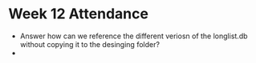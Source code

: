 # Week 12 Attendance
- Answer how can we reference the different veriosn of the longlist.db
without copying it to the desinging folder?
-
